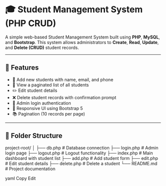 # 🎓 Student Management System (PHP CRUD)

A simple web-based Student Management System built using **PHP**, **MySQL**, and **Bootstrap**. This system allows administrators to **Create**, **Read**, **Update**, and **Delete (CRUD)** student records.

---

## 🚀 Features

- 🧾 Add new students with name, email, and phone
- 📄 View a paginated list of all students
- ✏️ Edit student details
- ❌ Delete student records with confirmation prompt
- 🔐 Admin login authentication
- 📱 Responsive UI using Bootstrap 5
- 📚 Pagination (10 records per page)

---

## 📁 Folder Structure

project-root/
│
├── db.php # Database connection
├── login.php # Admin login page
├── logout.php # Logout functionality
├── index.php # Main dashboard with student list
├── add.php # Add student form
├── edit.php # Edit student details
├── delete.php # Delete a student
└── README.md # Project documentation

yaml
Copy
Edit


